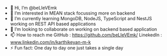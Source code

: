 - 👋 Hi, I’m @beLIeVEmk
- 👀 I’m interested in MEAN stack focussing more on backend
- 🌱 I’m currently learning MongoDB, NodeJS, TypeScript and NestJS working on REST API based applications
- 💞️ I’m looking to collaborate on working on backend based application
- 📫 How to reach me GitHub : https://github.com/beLIeVEmk/  LinekedIn : www.linkedin.com/in/karthikeyan-m-k 
- ⚡ Fun fact: One day to day one just takes a single day

<!---
beLIeVEmk/beLIeVEmk is a ✨ special ✨ repository because its `README.md` (this file) appears on your GitHub profile.
You can click the Preview link to take a look at your changes.
--->
